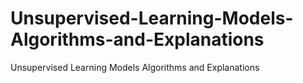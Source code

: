 # Unsupervised-Learning-Models-Algorithms-and-Explanations
Unsupervised Learning Models Algorithms and Explanations

